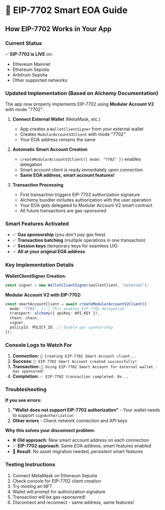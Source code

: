 # 🚀 EIP-7702 Smart EOA Guide

## How EIP-7702 Works in Your App

### Current Status
✅ **EIP-7702 is LIVE** on:
- Ethereum Mainnet
- Ethereum Sepolia 
- Arbitrum Sepolia
- Other supported networks

### Updated Implementation (Based on Alchemy Documentation)

The app now properly implements EIP-7702 using **Modular Account V2** with mode "7702":

1. **Connect External Wallet** (MetaMask, etc.)
   - App creates a `WalletClientSigner` from your external wallet
   - Creates `ModularAccountV2Client` with mode "7702"
   - Your EOA address remains the same

2. **Automatic Smart Account Creation**
   - `createModularAccountV2Client({ mode: "7702" })` enables delegation
   - Smart account client is ready immediately upon connection
   - **Same EOA address, smart account features!**

3. **Transaction Processing**
   - First transaction triggers EIP-7702 authorization signature
   - Alchemy bundler includes authorization with the user operation
   - Your EOA gets delegated to Modular Account V2 smart contract
   - All future transactions are gas-sponsored

### Smart Features Activated
- ✅ **Gas sponsorship** (you don't pay gas fees)
- ✅ **Transaction batching** (multiple operations in one transaction)
- ✅ **Session keys** (temporary keys for seamless UX)
- ✅ **All at your original EOA address**

### Key Implementation Details

**WalletClientSigner Creation:**
```typescript
const signer = new WalletClientSigner(walletClient, "external");
```

**Modular Account V2 with EIP-7702:**
```typescript
const smartAccountClient = await createModularAccountV2Client({
  mode: "7702", // 🔑 This enables EIP-7702 delegation
  transport: alchemy({ apiKey: API_KEY }),
  chain: chain,
  signer,
  policyId: POLICY_ID, // Enable gas sponsorship
});
```

### Console Logs to Watch For

1. **Connection:** `🚀 Creating EIP-7702 Smart Account client...`
2. **Success:** `🎉 EIP-7702 Smart Account created successfully!`
3. **Transaction:** `🚀 Using EIP-7702 Smart Account for external wallet - Gas sponsored!`
4. **Completion:** `✅ EIP-7702 transaction completed: 0x...`

### Troubleshooting

**If you see errors:**
1. **"Wallet does not support EIP-7702 authorization"** - Your wallet needs to support `signAuthorization`
2. **Other errors** - Check network connection and API keys

**Why this solves your disconnect problem:**
- ❌ **Old approach**: New smart account address on each connection
- ✅ **EIP-7702 approach**: Same EOA address, smart features enabled
- 🎯 **Result**: No asset migration needed, persistent smart features

### Testing Instructions

1. Connect MetaMask on Ethereum Sepolia
2. Check console for EIP-7702 client creation
3. Try minting an NFT
4. Wallet will prompt for authorization signature
5. Transaction will be gas-sponsored!
6. Disconnect and reconnect - same address, same features!
